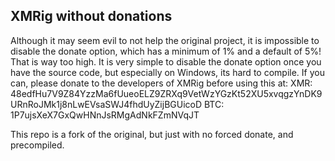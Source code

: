 ## XMRig without donations
Although it may seem evil to not help the original project, it is impossible to disable the donate option, which has a minimum of 1% and a default of 5%! That is way too high. It is very simple to disable the donate option once you have the source code, but especially on Windows, its hard to compile.
If you can, please donate to the developers of XMRig before using this at:
XMR: 48edfHu7V9Z84YzzMa6fUueoELZ9ZRXq9VetWzYGzKt52XU5xvqgzYnDK9URnRoJMk1j8nLwEVsaSWJ4fhdUyZijBGUicoD
BTC: 1P7ujsXeX7GxQwHNnJsRMgAdNkFZmNVqJT

This repo is a fork of the original, but just with no forced donate, and precompiled.
